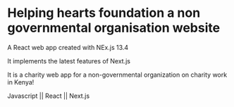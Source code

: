 # Helping hearts foundation a non governmental organisation website

A React web app created with NEx.js 13.4

It implements the latest features of Next.js

It is a charity web app for a non-governmental organization on charity work in Kenya!

Javascript || React || Next.js



















